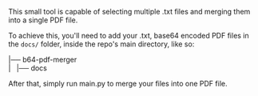 This small tool is capable of selecting multiple .txt files and merging them into a single PDF file.

To achieve this, you'll need to add your .txt, base64 encoded PDF files in the `docs/` folder, inside the repo's main directory, like so:

|── b64-pdf-merger <br>
|   |── docs

After that, simply run main.py to merge your files into one PDF file.

